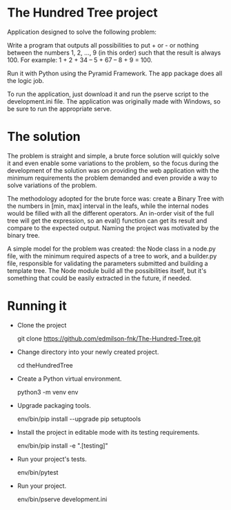 # The Hundred Tree project

Application designed to solve the following problem:

Write a program that outputs all possibilities to put + or - or nothing between the numbers 1, 2, ..., 9 (in this order) such that the result is always 100. For example: 1 + 2 + 34 – 5 + 67 – 8 + 9 = 100.

Run it with Python using the Pyramid Framework. The app package does all the logic job.

To run the application, just download it and run the pserve script to the development.ini file. The application was originally made with Windows, so be sure to run the appropriate serve.

# The solution

The problem is straight and simple, a brute force solution will quickly solve it and even enable some variations to the problem, so the focus during the development of the solution was on providing the web application with the minimum requirements the problem demanded and even provide a way to solve variations of the problem.

The methodology adopted for the brute force was: create a Binary Tree with the numbers in [min, max] interval in the leafs, while the internal nodes would be filled with all the different operators. An in-order visit of the full tree will get the expression, so an eval() function can get its result and compare to the expected output. Naming the project was motivated by the binary tree.

A simple model for the problem was created: the Node class in a node.py file, with the minimum required aspects of a tree to work, and a builder.py file, responsible for validating the parameters submitted and building a template tree. The Node module build all the possibilities itself, but it's something that could be easily extracted in the future, if needed.

# Running it

- Clone the project

    git clone https://github.com/edmilson-fnk/The-Hundred-Tree.git

- Change directory into your newly created project.

    cd theHundredTree

- Create a Python virtual environment.

    python3 -m venv env

- Upgrade packaging tools.

    env/bin/pip install --upgrade pip setuptools

- Install the project in editable mode with its testing requirements.

    env/bin/pip install -e ".[testing]"

- Run your project's tests.

    env/bin/pytest

- Run your project.

    env/bin/pserve development.ini
